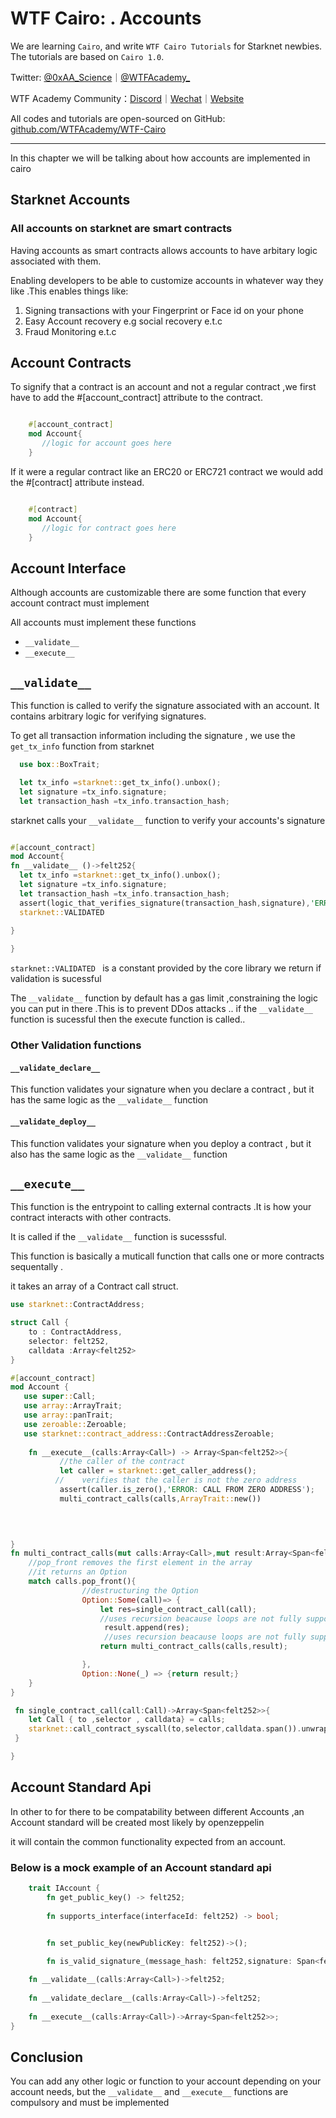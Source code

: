 # WTF Cairo: . Accounts

We are learning `Cairo`, and write `WTF Cairo Tutorials` for Starknet newbies. The tutorials are based on `Cairo 1.0`.

Twitter: [@0xAA_Science](https://twitter.com/0xAA_Science)｜[@WTFAcademy_](https://twitter.com/WTFAcademy_)

WTF Academy Community：[Discord](https://discord.gg/5akcruXrsk)｜[Wechat](https://docs.google.com/forms/d/e/1FAIpQLSe4KGT8Sh6sJ7hedQRuIYirOoZK_85mizdw7vA1-YjodgJ-A/viewform?usp=sf_link)｜[Website](https://wtf.academy)

All codes and tutorials are open-sourced on GitHub: [github.com/WTFAcademy/WTF-Cairo](https://github.com/WTFAcademy/WTF-Cairo)

---
In this chapter we will be talking about how  accounts are implemented in cairo

## Starknet Accounts

### All accounts on starknet are smart contracts

Having accounts as smart contracts allows accounts to have arbitary logic associated with them.

Enabling developers to be able to customize accounts in whatever way they like .This enables things like:

1. Signing transactions with your Fingerprint or Face id on your phone
1. Easy Account recovery e.g social recovery e.t.c
1. Fraud Monitoring
e.t.c

## Account Contracts

To signify that a contract is an account and not a regular contract ,we first have to add the #[account_contract] attribute to the contract.

```rust

    #[account_contract]
    mod Account{
       //logic for account goes here
    }

```

If it were a regular contract  like an ERC20 or ERC721 contract we would add the #[contract] attribute instead.

```rust

    #[contract]
    mod Account{
       //logic for contract goes here
    }

```

## Account Interface

Although accounts are customizable there are some function that every account contract must implement

All accounts must implement these functions

- `__validate__`
- `__execute__`

## `__validate__`

This function is called to verify the signature associated with an account. It contains arbitrary logic for verifying signatures.

To get all transaction information including the signature , we use the `get_tx_info` function from starknet

```rust
  use box::BoxTrait;

  let tx_info =starknet::get_tx_info().unbox();
  let signature =tx_info.signature;
  let transaction_hash =tx_info.transaction_hash;

```

starknet calls your `__validate__` function to verify your accounts's signature

```rust

#[account_contract]
mod Account{
fn __validate__ ()->felt252{
  let tx_info =starknet::get_tx_info().unbox();
  let signature =tx_info.signature;
  let transaction_hash =tx_info.transaction_hash;
  assert(logic_that_verifies_signature(transaction_hash,signature),'ERROR : INVALID SIGNATURE')
  starknet::VALIDATED
  
}

}

```
```starknet::VALIDATED ``` is a constant provided by the core library we return if validation is sucessful

The `__validate__` function by default has a gas limit ,constraining the logic you can put in there .This is to prevent DDos attacks ..
if the `__validate__` function is sucessful then the execute function is called..

### Other Validation functions

#### `__validate_declare__` 
This function validates your signature when you declare a contract ,
but it has the same logic as the `__validate__` function

#### `__validate_deploy__` 
This function validates your signature when you deploy  a contract ,
but it also has the same logic as the `__validate__` function



## `__execute__`

This function is the entrypoint to calling external contracts .It is how your contract interacts with other contracts.

It is called if the `__validate__` function is  sucesssful.

This function is basically a muticall function that calls one or more contracts sequentally .

it takes an array of a Contract call struct.


```rust
use starknet::ContractAddress;

struct Call {
    to : ContractAddress,
    selector: felt252,
    calldata :Array<felt252>
}
```


```rust
#[account_contract]
mod Account {
   use super::Call;
   use array::ArrayTrait;
   use array::panTrait;
   use zeroable::Zeroable;
   use starknet::contract_address::ContractAddressZeroable;
    
    fn __execute__(calls:Array<Call>) -> Array<Span<felt252>>{
           //the caller of the contract
           let caller = starknet::get_caller_address();
          //    verifies that the caller is not the zero address
           assert(caller.is_zero(),'ERROR: CALL FROM ZERO ADDRESS');
           multi_contract_calls(calls,ArrayTrait::new())

            

            
}
fn multi_contract_calls(mut calls:Array<Call>,mut result:Array<Span<felt252>>)->Array<Span<felt252>>{
    //pop_front removes the first element in the array
    //it returns an Option
    match calls.pop_front(){
                //destructuring the Option
                Option::Some(call)=> {
                    let res=single_contract_call(call);
                    //uses recursion beacause loops are not fully supported currently
                     result.append(res);
                     //uses recursion beacause loops are not fully supported currently
                    return multi_contract_calls(calls,result);

                },
                Option::None(_) => {return result;}
    }
}

 fn single_contract_call(call:Call)->Array<Span<felt252>>{
    let Call { to ,selector , calldata} = calls;
    starknet::call_contract_syscall(to,selector,calldata.span()).unwrap_syscall()
 }

}

```

## Account Standard Api

In other to for there to be compatability between different Accounts ,an Account standard will be created most likely by openzeppelin

it will contain the common functionality expected from an account.

### Below is a mock example of an Account standard api

```rust
    trait IAccount {
        fn get_public_key() -> felt252;
    
        fn supports_interface(interfaceId: felt252) -> bool;
        

        fn set_public_key(newPublicKey: felt252)->();

        fn is_valid_signature_(message_hash: felt252,signature: Span<felt252>) -> bool;

    fn __validate__(calls:Array<Call>)->felt252;
    
    fn __validate_declare__(calls:Array<Call>)->felt252;
        
    fn __execute__(calls:Array<Call>)->Array<Span<felt252>>;
}
```

## Conclusion

You can add any other logic or function to your account depending on your account needs, but the `__validate__` and  `__execute__` functions are compulsory and must be implemented
